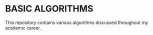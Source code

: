 # BASIC ALGORITHMS

This repository contains various algorithms discussed throughout my
academic career.
